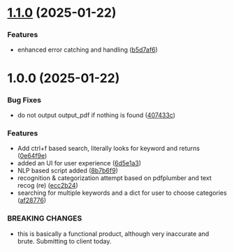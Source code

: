 # [1.1.0](https://github.com/plane-paper/KnowledgeHunt/compare/v1.0.0...v1.1.0) (2025-01-22)


### Features

* enhanced error catching and handling ([b5d7af6](https://github.com/plane-paper/KnowledgeHunt/commit/b5d7af6232ea9993843afeb3f6a1add23bdc7ca4))

# 1.0.0 (2025-01-22)


### Bug Fixes

* do not output output_pdf if nothing is found ([407433c](https://github.com/plane-paper/KnowledgeHunt/commit/407433ccfa55a92dff3fcbd275222e02ab34c8f2))


### Features

* Add ctrl+f based search, literally looks for keyword and returns ([0e64f9e](https://github.com/plane-paper/KnowledgeHunt/commit/0e64f9e2bd810956342e3db470ce2b866c5c6d6b))
* added an UI for user experience ([6d5e1a3](https://github.com/plane-paper/KnowledgeHunt/commit/6d5e1a3f37f0fdb88d96d1e37c4645a837ca6c5e))
* NLP based script added ([8b7b6f9](https://github.com/plane-paper/KnowledgeHunt/commit/8b7b6f930094eaa0443a9725b3cef485e58ae4bc))
* recognition & categorization attempt based on pdfplumber and text recog (re) ([ecc2b24](https://github.com/plane-paper/KnowledgeHunt/commit/ecc2b24a71a8b94f76d3f0185f199771cb16dcbe))
* searching for multiple keywords and a dict for user to choose categories ([af28776](https://github.com/plane-paper/KnowledgeHunt/commit/af28776e42bc7785eb938555e00085dbf6057fc1))


### BREAKING CHANGES

* this is basically a functional product, although very inaccurate and brute. Submitting to client today.
